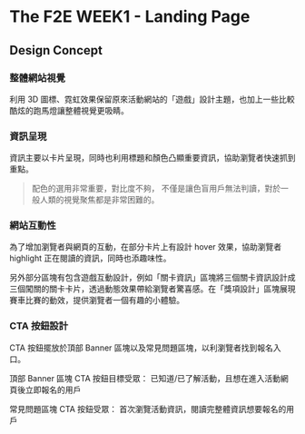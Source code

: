 # The F2E WEEK1 - Landing Page

## Design Concept

### 整體網站視覺

利用 3D 圖標、霓虹效果保留原來活動網站的「遊戲」設計主題，也加上一些比較酷炫的跑馬燈讓整體視覺更吸睛。

### 資訊呈現

資訊主要以卡片呈現，同時也利用標題和顏色凸顯重要資訊，協助瀏覽者快速抓到重點。

> 配色的選用非常重要，對比度不夠，
> 不僅是讓色盲用戶無法判讀，對於一般人類的視覺聚焦都是非常困難的。

### 網站互動性

為了增加瀏覽者與網頁的互動，在部分卡片上有設計 hover 效果，協助瀏覽者 highlight 正在閱讀的資訊，同時也添趣味性。

另外部分區塊有包含遊戲互動設計，例如「關卡資訊」區塊將三個關卡資訊設計成三個闖關的關卡卡片，透過動態效果帶給瀏覽者驚喜感。在「獎項設計」區塊展現賽車比賽的動效，提供瀏覽者一個有趣的小體驗。

### CTA 按鈕設計

CTA 按鈕擺放於頂部 Banner 區塊以及常見問題區塊，以利瀏覽者找到報名入口。

頂部 Banner 區塊 CTA 按鈕目標受眾：
已知道/已了解活動，且想在進入活動網頁後立即報名的用戶

常見問題區塊 CTA 按鈕受眾：
首次瀏覽活動資訊，閱讀完整體資訊想要報名的用戶
